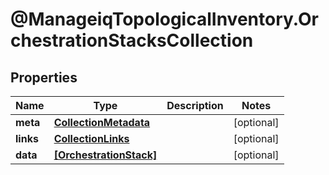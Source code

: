 # @ManageiqTopologicalInventory.OrchestrationStacksCollection

## Properties
Name | Type | Description | Notes
------------ | ------------- | ------------- | -------------
**meta** | [**CollectionMetadata**](CollectionMetadata.md) |  | [optional] 
**links** | [**CollectionLinks**](CollectionLinks.md) |  | [optional] 
**data** | [**[OrchestrationStack]**](OrchestrationStack.md) |  | [optional] 



